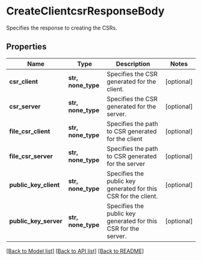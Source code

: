 # CreateClientcsrResponseBody

Specifies the response to creating the CSRs.

## Properties
Name | Type | Description | Notes
------------ | ------------- | ------------- | -------------
**csr_client** | **str, none_type** | Specifies the CSR generated for the client. | [optional] 
**csr_server** | **str, none_type** | Specifies the CSR generated for the server. | [optional] 
**file_csr_client** | **str, none_type** | Specifies the path to CSR generated for the client | [optional] 
**file_csr_server** | **str, none_type** | Specifies the path to CSR generated for the server | [optional] 
**public_key_client** | **str, none_type** | Specifies the public key generated for this CSR for the client. | [optional] 
**public_key_server** | **str, none_type** | Specifies the public key generated for this CSR for the server. | [optional] 

[[Back to Model list]](../README.md#documentation-for-models) [[Back to API list]](../README.md#documentation-for-api-endpoints) [[Back to README]](../README.md)


